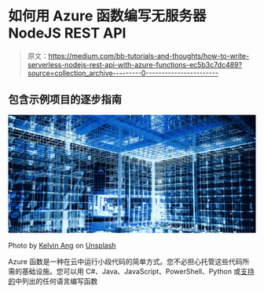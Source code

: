 # 如何用 Azure 函数编写无服务器 NodeJS REST API

> 原文：<https://medium.com/bb-tutorials-and-thoughts/how-to-write-serverless-nodejs-rest-api-with-azure-functions-ec5b3c7dc489?source=collection_archive---------0----------------------->

## 包含示例项目的逐步指南

![](img/7819184b9d5d0e386541241c9310a32a.png)

Photo by [Kelvin Ang](https://unsplash.com/@kelvin1987?utm_source=medium&utm_medium=referral) on [Unsplash](https://unsplash.com?utm_source=medium&utm_medium=referral)

Azure 函数是一种在云中运行小段代码的简单方式。您不必担心托管这些代码所需的基础设施。您可以用 C#、Java、JavaScript、PowerShell、Python 或[支持的](https://docs.microsoft.com/en-us/azure/azure-functions/supported-languages)中列出的任何语言编写函数
